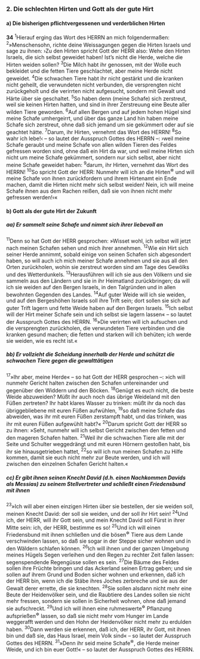 ### 2. Die schlechten Hirten und Gott als der gute Hirt

#### a) Die bisherigen pflichtvergessenen und verderblichen Hirten

__34__
<sup>1</sup>Hierauf erging das Wort des HERRN an mich folgendermaßen:
<sup>2</sup>»Menschensohn, richte deine Weissagungen gegen die Hirten Israels und sage zu ihnen: ›Zu den Hirten spricht Gott der HERR also: Wehe den Hirten Israels, die sich selbst geweidet haben! Ist’s nicht die Herde, welche die Hirten weiden sollen?
<sup>3</sup>Die Milch habt ihr genossen, mit der Wolle euch bekleidet und die fetten Tiere geschlachtet, aber meine Herde nicht geweidet.
<sup>4</sup>Die schwachen Tiere habt ihr nicht gestärkt und die kranken nicht geheilt, die verwundeten nicht verbunden, die versprengten nicht zurückgeholt und die verirrten nicht aufgesucht, sondern mit Gewalt und Härte über sie geschaltet.
<sup>5</sup>So haben denn (meine Schafe) sich zerstreut, weil sie keinen Hirten hatten, und sind in ihrer Zerstreuung eine Beute aller wilden Tiere geworden.
<sup>6</sup>Auf allen Bergen und auf jedem hohen Hügel sind meine Schafe umhergeirrt, und über das ganze Land hin haben meine Schafe sich zerstreut, ohne daß sich jemand um sie gekümmert oder auf sie geachtet hätte.
<sup>7</sup>Darum, ihr Hirten, vernehmt das Wort des HERRN!
<sup>8</sup>So wahr ich lebe!‹ – so lautet der Ausspruch Gottes des HERRN –: ›weil meine Schafe geraubt und meine Schafe von allen wilden Tieren des Feldes gefressen worden sind, ohne daß ein Hirt da war, und weil meine Hirten sich nicht um meine Schafe gekümmert, sondern nur sich selbst, aber nicht meine Schafe geweidet haben:
<sup>9</sup>darum, ihr Hirten, vernehmt das Wort des HERRN!
<sup>10</sup>So spricht Gott der HERR: Nunmehr will ich an die Hirten<sup title="= gegen die Hirten vorgehen">&#x2732;</sup> und will meine Schafe von ihnen zurückfordern und ihrem Hirtenamt ein Ende machen, damit die Hirten nicht mehr sich selbst weiden! Nein, ich will meine Schafe ihnen aus dem Rachen reißen, daß sie von ihnen nicht mehr gefressen werden!‹«

#### b) Gott als der gute Hirt der Zukunft

##### aa) Er sammelt seine Schafe und nimmt sich ihrer liebevoll an

<sup>11</sup>Denn so hat Gott der HERR gesprochen: »Wisset wohl, ich selbst will jetzt nach meinen Schafen sehen und mich ihrer annehmen.
<sup>12</sup>Wie ein Hirt sich seiner Herde annimmt, sobald einige von seinen Schafen sich abgesondert haben, so will auch ich mich meiner Schafe annehmen und sie aus all den Orten zurückholen, wohin sie zerstreut worden sind am Tage des Gewölks und des Wetterdunkels.
<sup>13</sup>Herausführen will ich sie aus den Völkern und sie sammeln aus den Ländern und sie in ihr Heimatland zurückbringen; da will ich sie weiden auf den Bergen Israels, in den Talgründen und in allen bewohnten Gegenden des Landes.
<sup>14</sup>Auf guter Weide will ich sie weiden, und auf den Bergeshöhen Israels soll ihre Trift sein; dort sollen sie sich auf guter Trift lagern und fette Weide haben auf den Bergen Israels.
<sup>15</sup>Ich selbst will der Hirt meiner Schafe sein und ich selbst sie lagern lassen« – so lautet der Ausspruch Gottes des HERRN.
<sup>16</sup>»Die verirrten will ich aufsuchen und die versprengten zurückholen, die verwundeten Tiere verbinden und die kranken gesund machen; die fetten und starken will ich behüten; ich werde sie weiden, wie es recht ist.«

##### bb) Er vollzieht die Scheidung innerhalb der Herde und schützt die schwachen Tiere gegen die gewalttätigen

<sup>17</sup>»Ihr aber, meine Herde« – so hat Gott der HERR gesprochen –: »ich will nunmehr Gericht halten zwischen den Schafen untereinander und gegenüber den Widdern und den Böcken.
<sup>18</sup>Genügt es euch nicht, die beste Weide abzuweiden? Müßt ihr auch noch das übrige Weideland mit den Füßen zertreten? Ihr habt klares Wasser zu trinken: müßt ihr da noch das übriggebliebene mit euren Füßen aufwühlen,
<sup>19</sup>so daß meine Schafe das abweiden, was ihr mit euren Füßen zerstampft habt, und das trinken, was ihr mit euren Füßen aufgewühlt habt?«
<sup>20</sup>Darum spricht Gott der HERR so zu ihnen: »Seht, nunmehr will ich selbst Gericht zwischen den fetten und den mageren Schafen halten.
<sup>21</sup>Weil ihr die schwachen Tiere alle mit der Seite und Schulter weggedrängt und mit euren Hörnern gestoßen habt, bis ihr sie hinausgetrieben hattet,
<sup>22</sup>so will ich nun meinen Schafen zu Hilfe kommen, damit sie euch nicht mehr zur Beute werden, und ich will zwischen den einzelnen Schafen Gericht halten.«

##### cc) Er gibt ihnen seinen Knecht David (d.h. einen Nachkommen Davids als Messias) zu seinem Stellvertreter und schließt einen Friedensbund mit ihnen

<sup>23</sup>»Ich will aber einen einzigen Hirten über sie bestellen, der sie weiden soll, meinen Knecht David: der soll sie weiden, und der soll ihr Hirt sein!
<sup>24</sup>Und ich, der HERR, will ihr Gott sein, und mein Knecht David soll Fürst in ihrer Mitte sein: ich, der HERR, bestimme es so!
<sup>25</sup>Und ich will einen Friedensbund mit ihnen schließen und die bösen<sup title="= reißenden, schädlichen">&#x2732;</sup> Tiere aus dem Lande verschwinden lassen, so daß sie sogar in der Steppe sicher wohnen und in den Wäldern schlafen können.
<sup>26</sup>Ich will ihnen und der ganzen Umgebung meines Hügels Segen verleihen und den Regen zu rechter Zeit fallen lassen: segenspendende Regengüsse sollen es sein.
<sup>27</sup>Die Bäume des Feldes sollen ihre Früchte bringen und das Ackerland seinen Ertrag geben; und sie sollen auf ihrem Grund und Boden sicher wohnen und erkennen, daß ich der HERR bin, wenn ich die Stäbe ihres Joches zerbreche und sie aus der Gewalt derer errette, die sie knechten.
<sup>28</sup>Sie sollen alsdann nicht mehr eine Beute der Heidenvölker sein, und die Raubtiere des Landes sollen sie nicht mehr fressen, sondern sie sollen in Sicherheit wohnen, ohne daß jemand sie aufschreckt.
<sup>29</sup>Und ich will ihnen eine ruhmeswerte<sup title="= reichgesegnete">&#x2732;</sup> Pflanzung aufsprießen<sup title="oder: erstehen">&#x2732;</sup> lassen, so daß sie nicht mehr vom Hunger im Lande weggerafft werden und den Hohn der Heidenvölker nicht mehr zu erdulden haben.
<sup>30</sup>Dann werden sie erkennen, daß ich, der HERR, ihr Gott, mit ihnen bin und daß sie, das Haus Israel, mein Volk sind« – so lautet der Ausspruch Gottes des HERRN.
<sup>31</sup>»Denn ihr seid meine Schafe<sup title="oder: Herde">&#x2732;</sup>, die Herde meiner Weide, und ich bin euer Gott!« – so lautet der Ausspruch Gottes des HERRN.